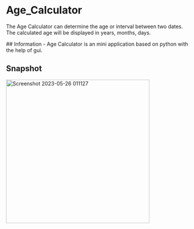 # Age_Calculator
<p> 
  The Age Calculator can determine the age or interval between two dates. The calculated age will be displayed in years, months, days.
<p>
 ## Information
  - Age Calculator is an mini application based on python with the help of gui.

  
## Snapshot 
<img width="392" alt="Screenshot 2023-05-26 011127" src="https://github.com/Ismail1500/Age_Calculator/assets/90867563/fcfffbb2-c84c-420d-bb41-64eeb609feb3">

